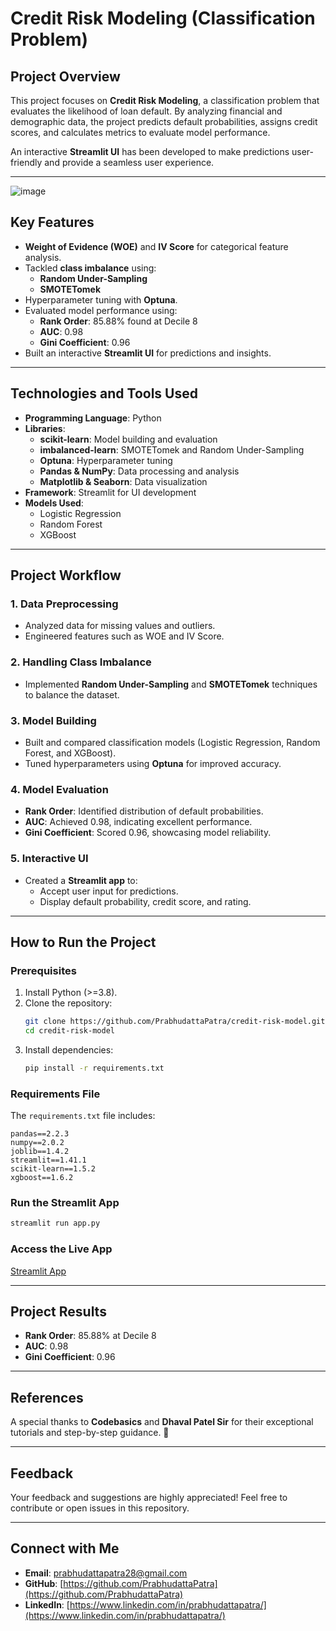 # Credit Risk Modeling (Classification Problem)

## Project Overview
This project focuses on **Credit Risk Modeling**, a classification problem that evaluates the likelihood of loan default. By analyzing financial and demographic data, the project predicts default probabilities, assigns credit scores, and calculates metrics to evaluate model performance. 

An interactive **Streamlit UI** has been developed to make predictions user-friendly and provide a seamless user experience.

---
![image](https://github.com/user-attachments/assets/2e7edfe4-8f97-4b49-8636-27a43bb1feb6)


## Key Features
- **Weight of Evidence (WOE)** and **IV Score** for categorical feature analysis.
- Tackled **class imbalance** using:
  - **Random Under-Sampling**
  - **SMOTETomek**
- Hyperparameter tuning with **Optuna**.
- Evaluated model performance using:
  - **Rank Order**: 85.88% found at Decile 8
  - **AUC**: 0.98
  - **Gini Coefficient**: 0.96
- Built an interactive **Streamlit UI** for predictions and insights.

---

## Technologies and Tools Used
- **Programming Language**: Python
- **Libraries**:
  - **scikit-learn**: Model building and evaluation
  - **imbalanced-learn**: SMOTETomek and Random Under-Sampling
  - **Optuna**: Hyperparameter tuning
  - **Pandas & NumPy**: Data processing and analysis
  - **Matplotlib & Seaborn**: Data visualization
- **Framework**: Streamlit for UI development
- **Models Used**:
  - Logistic Regression
  - Random Forest
  - XGBoost

---

## Project Workflow
### 1. Data Preprocessing
- Analyzed data for missing values and outliers.
- Engineered features such as WOE and IV Score.

### 2. Handling Class Imbalance
- Implemented **Random Under-Sampling** and **SMOTETomek** techniques to balance the dataset.

### 3. Model Building
- Built and compared classification models (Logistic Regression, Random Forest, and XGBoost).
- Tuned hyperparameters using **Optuna** for improved accuracy.

### 4. Model Evaluation
- **Rank Order**: Identified distribution of default probabilities.
- **AUC**: Achieved 0.98, indicating excellent performance.
- **Gini Coefficient**: Scored 0.96, showcasing model reliability.

### 5. Interactive UI
- Created a **Streamlit app** to:
  - Accept user input for predictions.
  - Display default probability, credit score, and rating.

---

## How to Run the Project
### Prerequisites
1. Install Python (>=3.8).
2. Clone the repository:
   ```bash
   git clone https://github.com/PrabhudattaPatra/credit-risk-model.git
   cd credit-risk-model
   ```
3. Install dependencies:
   ```bash
   pip install -r requirements.txt
   ```

### Requirements File
The `requirements.txt` file includes:
```
pandas==2.2.3
numpy==2.0.2
joblib==1.4.2
streamlit==1.41.1
scikit-learn==1.5.2
xgboost==1.6.2
```

### Run the Streamlit App
```bash
streamlit run app.py
```

### Access the Live App
[Streamlit App](https://prabhudatta-credit-risk-model.streamlit.app/)

---

## Project Results
- **Rank Order**: 85.88% at Decile 8
- **AUC**: 0.98
- **Gini Coefficient**: 0.96

---

## References
A special thanks to **Codebasics** and **Dhaval Patel Sir** for their exceptional tutorials and step-by-step guidance. 🙏

---

## Feedback
Your feedback and suggestions are highly appreciated! Feel free to contribute or open issues in this repository.

---

## Connect with Me
- **Email**: prabhudattapatra28@gmail.com
- **GitHub**: [https://github.com/PrabhudattaPatra](https://github.com/PrabhudattaPatra)
- **LinkedIn**: [https://www.linkedin.com/in/prabhudattapatra/](https://www.linkedin.com/in/prabhudattapatra/)
